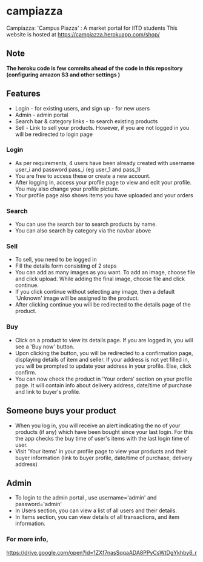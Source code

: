 # campiazza
Campiazza: 'Campus Piazza' : A market portal for IITD students
This website is hosted at https://campiazza.herokuapp.com/shop/

## Note
__The heroku code is few commits ahead of the code in this repository (configuring amazon S3 and other settings )__

## Features
* Login - for existing users, and sign up - for new users 
* Admin - admin portal
* Search bar & category links - to search existing products
* Sell - Link to sell your products. However, if you are not logged in you will be redirected to login page


### Login
* As per requirements, 4 users have been already created with username user_i and password pass_i (eg user_1 and pass_1)
* You are free to access these or create a new account.
* After logging in, access your profile page to view and edit your profile. You may also change your profile picture.
* Your profile page also shows items you have uploaded and your orders

### Search
* You can use the search bar to search products by name.
* You can also search by category via the navbar above

### Sell
* To sell, you need to be logged in
* Fill the details form consisting of 2 steps
* You can add as many images as you want. To add an image, choose file and click upload. While adding the final image, choose file and click continue.
* If you click continue without selecting any image, then a default 'Unknown' image will be assigned to the product.
* After clicking continue you will be redirected to the details page of the product.

### Buy
* Click on a product to view its details page. If you are logged in, you will see a 'Buy now' button.
* Upon clicking the button, you will be redirected to a confirmation page, displaying details of item and seller. If your address is not yet filled in, you will be prompted to update your address in your profile. Else, click confirm.
* You can now check the product in 'Your orders' section on your profile page. It will contain info about delivery address, date/time of purchase and link to buyer's profile.

## Someone buys your product
* When you log in, you will receive an alert indicating the no of your products (if any) which have been bought since your last login. For this the app checks the buy time of user's items with the last login time of user.
* Visit 'Your items' in your profile page to view your products and their buyer information (link to buyer profile, date/time of purchase, delivery address)

## Admin
* To login to the admin portal , use username='admin' and password='admin'
* In Users section, you can view a list of all users and their details. 
* In Items section, you can view details of all transactions, and item information.

### For more info,
https://drive.google.com/open?id=1ZXf7nasSqqaADA8PPyCsWtDgYkhby6_r
